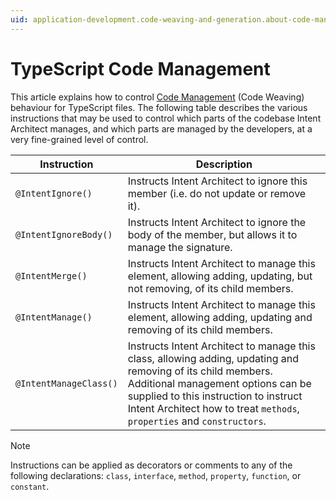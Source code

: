 ```yaml
---
uid: application-development.code-weaving-and-generation.about-code-management-typescript
---
```

# TypeScript Code Management

This article explains how to control [Code Management](xref:application-development.code-management.about-code-management) (Code Weaving) behaviour for TypeScript files. The following table describes the various instructions that may be used to control which parts of the codebase Intent Architect manages, and which parts are managed by the developers, at a very fine-grained level of control.

| Instruction | Description                                                                                                                                                                    |
|------------|--------------------------------------------------------------------------------------------------------------------------------------------------------------------------------|
| `@IntentIgnore()`    | Instructs Intent Architect to ignore this member (i.e. do not update or remove it). |
| `@IntentIgnoreBody()`    | Instructs Intent Architect to ignore the body of the member, but allows it to manage the signature. |
| `@IntentMerge()`   | Instructs Intent Architect to manage this element, allowing adding, updating, but not removing, of its child members. |
| `@IntentManage()`   | Instructs Intent Architect to manage this element, allowing adding, updating and removing of its child members. |
| `@IntentManageClass()`   | Instructs Intent Architect to manage this class, allowing adding, updating and removing of its child members. Additional management options can be supplied to this instruction to instruct Intent Architect how to treat `methods`, `properties` and `constructors`. |

> [!NOTE]
> Instructions can be applied as decorators or comments to any of the following declarations: `class`, `interface`, `method`, `property`, `function`, or `constant`.